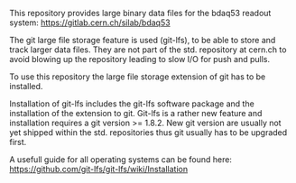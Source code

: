 This repository provides large binary data files for the bdaq53 readout system:
https://gitlab.cern.ch/silab/bdaq53

The git large file storage feature is used (git-lfs), to be able to store and track
larger data files. They are not part of the std. repository at cern.ch to avoid
blowing up the repository leading to slow I/O for push and pulls.

To use this repository the large file storage extension of git has to be installed.

Installation of git-lfs includes the git-lfs software package and the installation
of the extension to git. Git-lfs is a rather new feature and installation requires
a git version >= 1.8.2. New git version are usually not yet shipped within the
std. repositories thus git usually has to be upgraded first.

A usefull guide for all operating systems can be found here:
https://github.com/git-lfs/git-lfs/wiki/Installation
